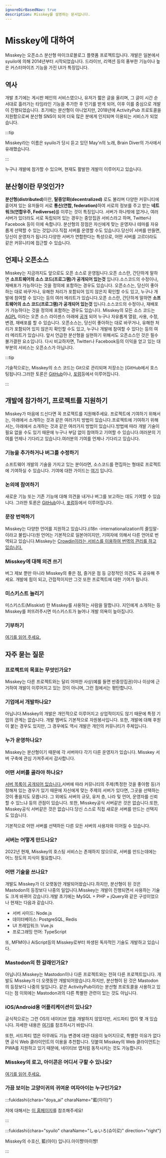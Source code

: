 ```yaml
---
ignoreDirBasedNav: true
description: Misskey를 설명하는 문서입니다.
---
```


# Misskey에 대하여

Misskey는 오픈소스 분산형 마이크로블로그 플랫폼 프로젝트입니다.
개발은 일본에서 syuilo에 의해 2014년부터 시작되었습니다.
드라이브, 리액션 등의 풍부한 기능이나 높은 커스터마이즈 기능을 가진 UI가 특징입니다.

## 역사

개발 초기에는 게시판 메인의 서비스였으나, 유저가 짧은 글을 올리며, 그 글이 시간 순서대로 흘러가는 타임라인 기능을 추가한 후 인기를 받게 되어, 이후 이를 중심으로 개발이 진행되었습니다. 초기에는 분산형이 아니었지만, 2018년에 ActivityPub 프로토콜을 지원함으로써 분산형 SNS이 되어 더욱 많은 분에게 인지되며 이용되는 서비스가 되었습니다.

:::tip

Misskey라는 이름은 syuilo가 당시 듣고 있던 May'n의 노래, Brain Diver의 가사에서 유래했습니다.

:::

누구나 개발에 참가할 수 있으며, 현재도 활발한 개발이 이루어지고 있습니다.

## 분산형이란 무엇인가?

<b>분산형(distributed)</b>이란, <b>탈중앙화(decentralized)</b> 로도 불리며 다양한 커뮤니티에 흩어져 있는 유저들이 서로 <b>통신(연합, federation)</b>하여 서로의 정보를 주고 받는 <b>네트워크(연합우주, Fediverse)</b>를 이루는 것이 특징입니다. 서버가 하나밖에 없거나, 여러 서버가 있더라도 서로 독립되어 있는 경우는 중앙집권 서비스라고 하며, Twitter나 Facebook 등이 이에 속합니다. 분산형의 장점은 자신에게 맞는 운영자나 테마를 자유롭게 선택할 수 있는 것입니다.직접 서버를 운영할 수도 있습니다.당신이 서버를 만들면, 당신이 운영자가 됩니다.다양한 서버가 연합한다는 특성으로, 어떤 서버를 고르더라도 같은 커뮤니티에 접근할 수 있습니다.

## 언제나 오픈소스

Misskey는 지금까지도 앞으로도 오픈 소스로 운영됩니다.오픈 소스란, 간단하게 말하면 <b>소프트웨어의 소스 코드(프로그램)가 공개되어 있는것</b> 입니다.소스코드의 수정이나, 재배포가 가능하다는 것을 정의에 포함하는 경우도 있습니다. 오픈소스는, 당신이 좋아하는 대로 바꾸거나, 유해한 처리가 포함되어 있지 않은지 확인할 수도 있고, 누구나 개발에 참여할 수 있다는 등의 여러 메리트가 있습니다.오픈 소스란, 간단하게 말하면 <b>소프트웨어의 소스 코드(프로그램)가 공개되어 있는것</b> 입니다.소스코드의 수정이나, 재배포가 가능하다는 것을 정의에 포함하는 경우도 있습니다.
Misskey의 모든 소스 코드는 [AGPL](https://github.com/misskey-dev/misskey/blob/develop/LICENSE) 이라는 오픈 소스 라이센스 아래에 [공개](https://github.com/misskey-dev) 되어 누구나 자유롭게 열람, 사용, 수정, 변경, 재배포를 할 수 있습니다.
오픈소스는, 당신이 좋아하는 대로 바꾸거나, 유해한 처리가 포함되어 있지 않은지 확인할 수도 있고, 누구나 개발에 참여할 수 있다는 등의 여러 메리트가 있습니다.
앞서 언급한 분산형을 실현하기 위해서도 오픈소스인 것은 필수 불가결한 요소입니다.
다시 비교하자면, Twitter나 Facebook등의 이익을 얻고 있는 대부분의 서비스는 오픈소스가 아닙니다.

:::tip

기술적으로는, Misskey의 소스 코드는 Git으로 관리되며 저장소는 [GitHub에서 호스팅됩니다.그러한 토론은 [GitHub](https://github.com/misskey-dev)이나, [포럼](https://forum.misskey.io/)등에서 이루어집니다.

:::

## 개발에 참가하기, 프로젝트를 지원하기

Misskey가 마음에 드신다면 꼭 프로젝트를 지원해주세요. 프로젝트에 기여하기 위해서는, 아래에서 소개하는 것과 같은 여러가지 방법이 있습니다.프로젝트에 기여하기 위해서는, 아래에서 소개하는 것과 같은 여러가지 방법이 있습니다.방법에 따라 개발 기술이 필요 없을 수도 있기 때문에 누구나 부담 없이 참여하고 기여할 수 있습니다.여러분의 기여를 언제나 기다리고 있습니다.여러분의 기여를 언제나 기다리고 있습니다.

### 기능을 추가하거나 버그를 수정하기

소프트웨어 개발의 기술을 가지고 있는 분이라면, 소스코드를 편집하는 형태로 프로젝트에 기여하실 수 있습니다.
기여에 대한 가이드는 [여기](https://github.com/misskey-dev/misskey/blob/develop/CONTRIBUTING.md) 입니다.

### 논의에 참여하기

새로운 기능 또는 기존 기능에 대해 의견을 내거나 버그를 보고하는 데도 기여할 수 있습니다.
그러한 토론은 [GitHub](https://github.com/misskey-dev)이나, [포럼](https://forum.misskey.io/)등에서 이루어집니다.

### 문장 번역하기

Misskey는 다양한 언어를 지원하고 있습니다.(i18n -internationalization의 줄임말- 이라고 불립니다)원 언어는 기본적으로 일본어이지만, 기여자에 의해서 다른 언어로 번역되고 있습니다.Misskey는 [Crowdin이라는 서비스를 이용하여 번역의 관리를 하고 있습니다.](https://crowdin.com/project/misskey)

### Misskey에 대해 의견 쓰기

버그 제보 뿐만 아니라 Misskey의 좋은 점, 즐거운 점 등 긍정적인 의견도 꼭 공유해 주세요. 개발에 힘이 되고, 간접적이지만 그것 또한 프로젝트에 대한 기여가 됩니다.

### 미스키스트 늘리기

미스키스트(Misskist) 란 Misskey를 사용하는 사람을 말합니다. 지인에게 소개하는 등 Misskey를 퍼뜨려주시면 미스키스트가 늘어나 개발 의욕이 높아집니다.

### 기부하기

[여기를 읽어 주세요.](/docs/donate/)

## 자주 묻는 질문

### 프로젝트의 목표는 무엇인가요?

Misskey는 다른 프로젝트와는 달리 어떠한 사상(예를 들면 반중앙집권)이나 이상에 근거하여 개발이 이루어지고 있는 것이 아니며, 그런 점에서는 평탄합니다.

<!-- TODO: ここにロードマップへのリンク -->

### 기업에서 개발하나요?

아닙니다.Misskey의 개발은 개인적으로 이루어지고 상업적이지도 않기 때문에 특정 기업의 관계는 없습니다.
개발 멤버도 기본적으로 자원봉사입니다.
또한, 개발에 대해 후원이 붙는 경우도 있지만, 그 경우에도 역시 개발은 개인의 커뮤니티가 주체입니다.

### 누가 운영하나요?

Misskey는 분산형이기 때문에 각 서버마다 각기 다른 운영자가 있습니다. Misskey 서버 구축에 관심 가져주셔서 감사합니다.

### 어떤 서버를 골라야 하나요?

[서버 목록이 공개되어 있습니다.](/servers/)서버에 따라 커뮤니티의 주제(특정한 것을 좋아함 등)가 정해져 있는 경우가 있기 때문에 자신에게 맞는 주제의 서버가 있다면, 그곳을 선택하는 것이 좋을지도 모릅니다.
그 외에도 서버의 규모, 유저 층, 나라 및 언어, 운영자를 신뢰할 수 있느냐 등의 관점이 있습니다.
또한, Misskey공식 서버같은 것은 없습니다.또한, Misskey공식 서버같은 것은 없습니다.당신 스스로 직접 새로운 서버를 만드는 선택지도 있습니다.

기본적으로 어떤 서버를 선택하든 다른 모든 서버의 사용자와 이어질 수 있습니다.

### 서버는 어떻게 만드나요?

2022년 현재, Misskey의 호스팅 서비스는 존재하지 않으므로, 서버를 만드는데에는 어느 정도의 지식이 필요합니다.

### 어떤 기술을 쓰나요?

개발도 Misskey가 더 오랫동안 개발되어왔습니다.하지만, 분산형이 된 것은 Mastodon의 등장보다 나중의 일입니다.Misskey는 개발이 진행되면서 사용하는 기술도 크게 바뀌어 갔습니다.개발 초기에는 MySQL + PHP + jQuery와 같은 구성이었으나 현재는 다음과 같습니다.

- 서버 사이드: Node.js
- 데이터베이스: PostgreSQL, Redis
- UI 프레임워크: Vue.js
- 프로그래밍 언어: TypeScript

또, MFM이나 AiScript등의 Misskey로부터 파생된 독자적인 기술도 개발하고 있습니다.

### Mastodon의 한 갈래인가요?

아닙니다.Misskey는 Mastodon이나 다른 프로젝트와는 전혀 다른 프로젝트입니다.
개발도 Misskey가 더 오랫동안 개발되어왔습니다.하지만, 분산형이 된 것은 Mastodon의 등장보다 나중의 일입니다.
같은 ActivityPub이라는 분산형 프로토콜을 사용하고 있다는 점 이외에는 Mastodon과의 다른 특별한 관련이 있는 것도 아닙니다.

### iOS/Android용 어플리케이션이 있나요?

공식적으로는 그런 OS의 네이티브 앱을 개발하지 않았지만, 서드파티 앱이 몇 개 있습니다. 자세한 내용은 [여기](/docs/for-users/resources/apps/)를 참조하시기 바랍니다.

또한, 서드파티 앱은 아무래도 기능 변경에 대한 대응이 늦어지므로, 특별한 이유가 없다면 공식 Web 클라이언트의 이용을 추천합니다.
덧붙여 Misskey의 Web 클라이언트는 PWA를 지원하고 있기 때문에, 네이티브 앱처럼 동작시키는 것도 가능합니다.

### Misskey의 로고, 아이콘은 어디서 구할 수 있나요?

[여기를 읽어 주세요.](/brand-assets/)

### 가끔 보이는 고양이귀의 귀여운 여자아이는 누구인가요?

:::fukidashi{chara="doya_ai" charaName="藍(아이)"}

저에 대해서는 [이 홈페이지](https://xn--931a.moe/)를 참조해주세요!

:::

:::fukidashi{chara="syuilo" charaName="しゅいろ(슈이로)" direction="right"}

Misskey의 수호신, 藍(아이) 입니다.아이쨩!아이쨩!

:::
